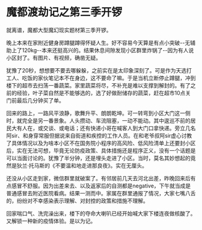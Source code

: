 # 魔都渡劫记之第三季开锣

就离谱，魔都大型魔幻现实题材第三季开锣。

晚上本来在家附近健身房蹲腿蹲得怀疑人生。好不容易今天算是有点小突破--无辅助上了120kg--本来还挺高兴的。结果休息间隙发现小区群里炸锅了--因为有人说小区封了。有图片、有视频，确凿无疑。

犹豫了20秒，想想要不要去哪躲躲，之前实在是太印象深刻了。可是作为天选打工人、吃饭的家伙笔记本不在身边，这不要命了嘛。于是当机立断停止蹲腿，冲到楼下的超市去扫荡一番蔬菜。家里蔬菜将尽，不补充是难以支撑到解封的。有了之前的经验，叶子菜自然是不能够选的，选了好做耐储存的蔬菜，赶在超市10点关门前最后几分钟买了单。

回来的路上，一路风平浪静，歌舞升平、朗朗乾坤。可一转弯到小区大门这一侧时，就完全是另一番景象。人头攒动、车流阻塞，一动不能动。其中逡巡不前的居民大有人在，或交谈、或电话；还有快递小哥在喊客人到大门口拿快递。旁立几名阿sir、和身穿常服但据说来自街道和疾控的工作人员。在和老爷叔阿sir虚心讨教了具体情况以及为啥本小区不在国务院小程序的高风险、低风险清单上还要封小区后，实在无法可想，毕竟无论防疫政策、具体措施还是程序正义，没有一个话题是可以当面讨论的。犹豫了半分钟，还是埋头走进了小区。当时，莫名其妙想起的竟然是狄兰·托马斯的《不要温和地走进那良夜》。实在无厘头。

还没从小区走到家，微信群里就破案了。有邻居前几天去河北出差，昨晚回来后有点感冒不舒服。因为出差来去、以及返家后的自测都是negative，下午就当成是普通感冒去附近医院看病。结果一测而中。家属在群里通报了情况，大家七嘴八舌的，纷纷对不幸感染表示理解、对封控的政策和措施不理解。

回家喘口气、洗完澡出来，楼下的夺命大喇叭已经开始喊大家下楼连夜做核酸了。又解锁一种新的疫情体验。是以为记。  
<img decoding="async" src="https://i0.wp.com/salty.vip/wp-content/uploads/2022/11/WechatIMG388.jpeg?resize=300%2C225" alt="" data-recalc-dims="1" />
